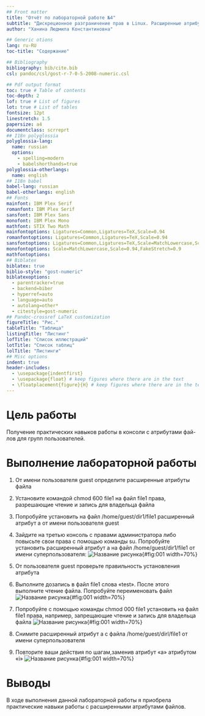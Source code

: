 ```yaml
---
## Front matter
title: "Отчёт по лабораторной работе №4"
subtitle: "Дискреционное разграничение прав в Linux. Расширенные атрибуты"
author: "Ханина Людмила Константиновна"

## Generic otions
lang: ru-RU
toc-title: "Содержание"

## Bibliography
bibliography: bib/cite.bib
csl: pandoc/csl/gost-r-7-0-5-2008-numeric.csl

## Pdf output format
toc: true # Table of contents
toc-depth: 2
lof: true # List of figures
lot: true # List of tables
fontsize: 12pt
linestretch: 1.5
papersize: a4
documentclass: scrreprt
## I18n polyglossia
polyglossia-lang:
  name: russian
  options:
	- spelling=modern
	- babelshorthands=true
polyglossia-otherlangs:
  name: english
## I18n babel
babel-lang: russian
babel-otherlangs: english
## Fonts
mainfont: IBM Plex Serif
romanfont: IBM Plex Serif
sansfont: IBM Plex Sans
monofont: IBM Plex Mono
mathfont: STIX Two Math
mainfontoptions: Ligatures=Common,Ligatures=TeX,Scale=0.94
romanfontoptions: Ligatures=Common,Ligatures=TeX,Scale=0.94
sansfontoptions: Ligatures=Common,Ligatures=TeX,Scale=MatchLowercase,Scale=0.94
monofontoptions: Scale=MatchLowercase,Scale=0.94,FakeStretch=0.9
mathfontoptions:
## Biblatex
biblatex: true
biblio-style: "gost-numeric"
biblatexoptions:
  - parentracker=true
  - backend=biber
  - hyperref=auto
  - language=auto
  - autolang=other*
  - citestyle=gost-numeric
## Pandoc-crossref LaTeX customization
figureTitle: "Рис."
tableTitle: "Таблица"
listingTitle: "Листинг"
lofTitle: "Список иллюстраций"
lotTitle: "Список таблиц"
lolTitle: "Листинги"
## Misc options
indent: true
header-includes:
  - \usepackage{indentfirst}
  - \usepackage{float} # keep figures where there are in the text
  - \floatplacement{figure}{H} # keep figures where there are in the text
---
```


# Цель работы

Получение практических навыков работы в консоли с атрибутами фай- лов для групп пользователей.

# Выполнение лабораторной работы

1. От имени пользователя guest определите расширенные атрибуты файла

2. Установите командой chmod 600 file1 на файл file1 права, разрешающие чтение и запись для владельца файла

3. Попробуйте установить на файл /home/guest/dir1/file1 расширенный атрибут a от имени пользователя guest

4. Зайдите на третью консоль с правами администратора либо повысьте свои права с помощью команды su. Попробуйте установить расширенный атрибут a на файл /home/guest/dir1/file1 от имени суперпользователя:
![Название рисунка](images/1.jpg){#fig:001 width=70%}

5. От пользователя guest проверьте правильность установления атрибута

6. Выполните дозапись  в файл file1 слова «test». После этого выполните чтение файла. Попробуйте переименовать файл
![Название рисунка](images/2.jpg){#fig:001 width=70%}

7. Попробуйте с помощью команды chmod 000 file1 установить на файл file1 права, например, запрещающие чтение и запись для владельца файла
![Название рисунка](images/3.jpg){#fig:001 width=70%}

8. Снимите расширенный атрибут a с файла /home/guest/dirl/file1 от имени суперпользователя

9. Повторите ваши действия по шагам,заменив атрибут «a» атрибутом «i»
![Название рисунка](images/4.jpg){#fig:001 width=70%}


# Выводы

В ходе выполнения данной лабораторной работы я приобрела практические навыки работы с расширенными атрибутами файлов.
